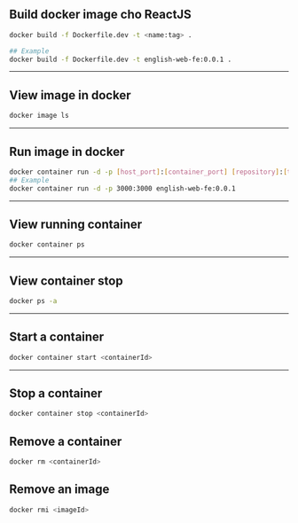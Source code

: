 ## Build docker image cho ReactJS

```bash
docker build -f Dockerfile.dev -t <name:tag> .

## Example
docker build -f Dockerfile.dev -t english-web-fe:0.0.1 .
```

---

## View image in docker

```bash
docker image ls
```

---

## Run image in docker

```bash
docker container run -d -p [host_port]:[container_port] [repository]:[tag]
## Example
docker container run -d -p 3000:3000 english-web-fe:0.0.1
```

---

## View running container

```bash
docker container ps
```

---

## View container stop

```bash
docker ps -a
```

---

## Start a container

```bash
docker container start <containerId>
```

---

## Stop a container

```bash
docker container stop <containerId>
```

## Remove a container

```bash
docker rm <containerId>
```

## Remove an image

```bash
docker rmi <imageId>
```
